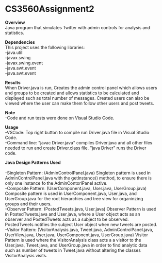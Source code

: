 # CS3560Assignment2
**Overview**<br>
Java program that simulates Twitter with admin controls for analysis and statistics.


**Dependencies**<br>
This project uses the following libraries:
 <br>
-java.util<br>
-javax.swing<br>
-javax.swing.event<br>
-java.awt.event<br>
-java.awt.event<br>

**Results**<br>
When Driver.java is run, Creates the admin control panel which allows users and groups to be created and allows statistics to be calculated and displayed such as total number of messages. Created users can also be viewed where the user can make them follow other users and post tweets.

**Note**<br>
-Code and run tests were done on Visual Studio Code.

**Usage**      
-VSCode: Top right button to compile run Driver.java file in Visual Studio Code.<br>
-Command line: "javac Driver.java" compiles Driver.java and all other files needed to run and create Driver.class file. "java Driver" runs the Driver code.

**Java Design Patterns Used**<br>   
-Singleton Pattern: (AdminControlPanel.java) Singleton pattern is used in AdminControlPanel.java with the getInstance() method, to ensure there is only one instance fo the AdminContorlPanel active. <br>
-Composite Pattern: (UserComponent.java, User.java, UserGroup.java) Composite pattern is used in UserComponent.java, User.java, and UserGroup.java for the root hierarchies and tree view for organinzing groups and their users. <br>
-Observer Pattern: (PostedTweets.java, User.java) Observer Pattern is used in PostedTweets.java and User.java, where a User object acts as an observer and PostedTweets acts as a subject to be observed. PostedTweets notifies the subject User object when new tweets are posted.<br>
-Visitor Pattern: (VisitorAnalysis.java, Tweet.java, AdminControlPanel.java, UserView.java, User.java, UserComponent.java, UserGroup.java) Visitor Pattern is used where the VisitorAnalysis class acts a a visitor to the User.java, Tweet.java, 
and UserGroup.java in order to find analytic data such as number of tweets in Tweet.java without altering the classes VisitorAnalysis visits.

